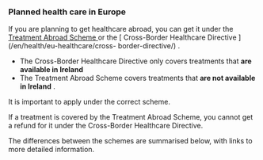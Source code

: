 ###  **Planned health care in Europe**

If you are planning to get healthcare abroad, you can get it under the [
Treatment Abroad Scheme ](/en/health/eu-healthcare/treatment-abroad-scheme/)
or the [ Cross-Border Healthcare Directive ](/en/health/eu-healthcare/cross-
border-directive/) .

  * The Cross-Border Healthcare Directive only covers treatments that **are** **available in Ireland**
  * The Treatment Abroad Scheme covers treatments that **are not available in Ireland** . 

It is important to apply under the correct scheme.

If a treatment is covered by the Treatment Abroad Scheme, you cannot get a
refund for it under the Cross-Border Healthcare Directive.

The differences between the schemes are summarised below, with links to more
detailed information.
